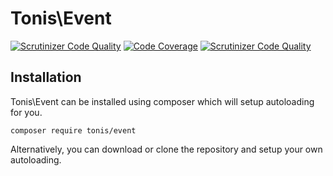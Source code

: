 # Tonis\Event

[![Scrutinizer Code Quality](https://scrutinizer-ci.com/g/tonis-io/event/badges/quality-score.png?b=master)](https://scrutinizer-ci.com/g/tonis-io/event/?branch=master)
[![Code Coverage](https://scrutinizer-ci.com/g/tonis-io/event/badges/coverage.png?s=271d4c5ee861f409fc110379e9bee04f333cadea)](https://scrutinizer-ci.com/g/tonis-io/event/)
[![Scrutinizer Code Quality](https://scrutinizer-ci.com/g/tonis-io/event/badges/quality-score.png?s=279062fbeb70ce48056990eb05d886db49d13c3d)](https://scrutinizer-ci.com/g/tonis-io/event/)

## Installation
Tonis\Event can be installed using composer which will setup autoloading for you.

`composer require tonis/event`

Alternatively, you can download or clone the repository and setup your own autoloading.
